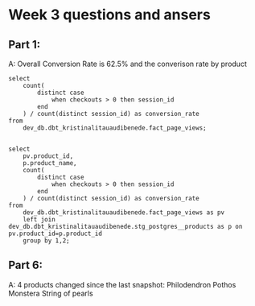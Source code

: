 # Week 3 questions and ansers

## Part 1: 
A: Overall Conversion Rate is 62.5% and the converison rate by product
```
select
    count(
        distinct case
            when checkouts > 0 then session_id
        end
    ) / count(distinct session_id) as conversion_rate
from
    dev_db.dbt_kristinalitauaudibenede.fact_page_views;


select
    pv.product_id,
    p.product_name,
    count(
        distinct case
            when checkouts > 0 then session_id
        end
    ) / count(distinct session_id) as conversion_rate
from
    dev_db.dbt_kristinalitauaudibenede.fact_page_views as pv
    left join dev_db.dbt_kristinalitauaudibenede.stg_postgres__products as p on pv.product_id=p.product_id
    group by 1,2;
```
## Part 6:
A: 4 products changed since the last snapshot: 
Philodendron
Pothos
Monstera
String of pearls 
